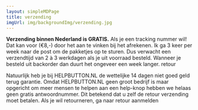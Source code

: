 ```yaml
---
layout: simpleMDPage
title: verzending
imgUrl: img/backgroundImg/verzending.jpg
---
```

**Verzending binnen Nederland is GRATIS.**
Als je een tracking nummer wil! Dat kan voor (€8,-) door het aan te vinken bij het afrekenen.
Ik ga 3 keer per week naar de post om de pakketjes op te sturen. Dus verwacht een verzendtijd van 2 à 3 werkdagen als je uit voorraad besteld. Wanneer je besteld uit backorder dan duurt het ongeveer een week langer.
retour

Natuurlijk heb je bij HELPBUTTON.NL de wettelijke 14 dagen niet goed geld terug garantie.
Omdat HELPBUTTON.NL geen groot bedrijf is maar opgericht om meer mensen te helpen aan een help-knop hebben we helaas geen gratis antwoordnummer. Dit betekend dat u zelf de retour verzending moet betalen.
Als je wil retourneren, ga naar retour aanmelden
